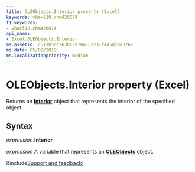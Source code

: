 ```yaml
---
title: OLEObjects.Interior property (Excel)
keywords: vbaxl10.chm420074
f1_keywords:
- vbaxl10.chm420074
api_name:
- Excel.OLEObjects.Interior
ms.assetid: c511b50c-63b6-978a-5223-f4d5d20e3267
ms.date: 05/02/2019
ms.localizationpriority: medium
---
```



# OLEObjects.Interior property (Excel)

Returns an **[Interior](Excel.Interior(object).md)** object that represents the interior of the specified object.


## Syntax

_expression_.**Interior**

_expression_ A variable that represents an **[OLEObjects](Excel.OLEObjects.md)** object.




[!include[Support and feedback](~/includes/feedback-boilerplate.md)]
